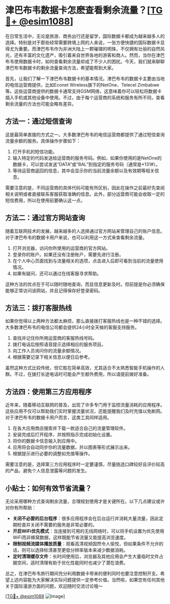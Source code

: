 # 津巴布韦数据卡怎麽查看剩余流量？[[TG💪+ @esim1088](https://t.me/s/esim1088)]

在日常生活中，无论是旅游、商务出行还是留学，国际数据卡都成为越来越多人的选择。特别是对于那些经常需要跨境上网的人来说，一张方便快捷的国际数据卡显得尤为重要。而津巴布韦作为非洲大陆上一颗璀璨的明珠，不仅拥有壮丽的自然风光，还有丰富的文化遗产，吸引着来自世界各地的游客和商人。然而，当你在津巴布韦使用数据卡时，如何查看剩余流量却成了不少人的困扰。今天，我们就来聊聊津巴布韦数据卡的剩余流量查询方法，希望能帮到大家。

首先，让我们了解一下津巴布韦数据卡的基本情况。津巴布韦的数据卡主要由当地的电信运营商提供，比如Econet Wireless旗下的NetOne、Telecel Zimbabwe等。这些运营商提供的数据卡通常支持GSM网络，这意味着你可以轻松将数据卡插入手机或其他设备中使用。不过，由于每个运营商的系统和服务有所不同，查看剩余流量的方法也可能会略有差异。

## 方法一：通过短信查询

这是最简单直接的方式之一。大多数津巴布韦的电信运营商都提供了通过短信查询流量余额的服务。具体操作步骤如下：

1. 打开手机的短信功能。
2. 输入特定的代码发送给运营商的服务号码。例如，如果你使用的是NetOne的数据卡，可以尝试发送“DATA”或“BAL”到指定的服务号码（通常是*131#）。
3. 等待运营商返回的信息，其中会显示你的当前流量余额以及有效期等相关信息。

需要注意的是，不同运营商的具体代码可能有所区别，因此在操作之前最好先查阅相关说明或者直接联系客服获取准确的信息。此外，部分运营商可能会收取一定的短信费用，所以在使用前要确认这一点。

## 方法二：通过官方网站查询

随着互联网技术的发展，越来越多的人选择通过官方网站来管理自己的账户信息。对于津巴布韦的数据卡用户来说，也可以利用这一方式来查看剩余流量。

1. 打开浏览器，访问你所使用的运营商的官方网站。
2. 登录你的账户。如果还没有注册账户，需要先进行注册。
3. 在个人中心页面找到与流量相关的选项，点击进入后即可看到当前的流量使用情况。
4. 如果有疑问，还可以通过在线客服寻求帮助。

这种方法的优点在于可以随时随地查询，而且信息更新及时。但前提是你必须确保能够正常访问该网站，并且记得保存好登录密码。

## 方法三：拨打客服热线

如果你觉得以上两种方法都太麻烦，那么直接拨打客服热线也是一种不错的选择。大多数津巴布韦的电信公司都会提供24小时全天候的客服支持服务。

1. 查找并记住你所用运营商的客服热线号码。
2. 拨打电话后按照语音提示选择相应的服务项目。
3. 向工作人员询问你的流量余额情况。
4. 根据需要记录下相关信息以便日后参考。

虽然这种方式比较传统，但它胜在简单高效，尤其适合不太熟悉智能手机操作的人群。不过，在拨打长途电话时可能会产生额外费用，所以请提前做好准备。

## 方法四：使用第三方应用程序

近年来，随着移动互联网的普及，出现了许多专门用于监控流量消耗的应用程序。这些应用不仅可以帮助我们实时掌握流量状况，还能提醒我们及时充值以免断网。对于津巴布韦的数据卡用户而言，这类工具同样适用。

1. 在各大应用商店搜索并下载一款适合自己的流量管理软件。
2. 安装完成后打开程序，并按照指示完成初始化设置。
3. 将你的数据卡信息输入到应用中。
4. 应用将会自动同步你的流量数据，并以图表等形式展示出来。
5. 根据提示进行必要的调整如充值等操作。

需要注意的是，选择第三方应用程序时一定要谨慎，尽量挑选口碑较好且评价较高的产品，避免个人信息泄露等问题的发生。

## 小贴士：如何有效节省流量？

无论采用哪种方式查询剩余流量，合理规划使用才是关键所在。以下几点建议或许对你有所帮助：

- **关闭不必要的后台程序**：很多应用程序会在后台运行并消耗大量流量，因此定期检查并关闭不需要的服务是非常必要的。
- **开启WiFi优先模式**：当连接到可用的无线网络时，可以将手机设置为优先使用WiFi而非蜂窝数据，这样既能节省流量又能提高浏览速度。
- **限制视频流媒体播放质量**：观看高清视频固然令人愉悦，但如果条件不允许的话，则可以选择标清甚至更低分辨率版本来减少数据消耗。
- **定时清理缓存文件**：长时间使用后，浏览器及其他应用会产生大量临时文件占据空间，适时清理有助于优化性能同时也减少了潜在浪费。

总之，在津巴布韦旅行期间充分利用数据卡带来的便利同时也要注意控制开支。希望上述内容能为大家解决实际问题提供一定参考价值。当然啦，如果您有任何其他关于国际漫游方面的问题，欢迎随时交流讨论哦～

[[TG💪+ @esim1088](https://t.me/s/esim1088) ![Image](https://i.postimg.cc/4NQfJmqS/Snipaste-2025-05-13-00-14-12.png)]